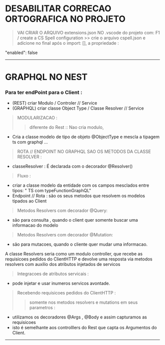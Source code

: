 # DESABILITAR CORRECAO ORTOGRAFICA NO PROJETO
> VAI CRIAR O ARQUIVO extensions.json NO .vscode do projeto com: 
F1 / create a CS Spell configuration >> crie o arquivo cspell.json 
e adicione no final após o import: [], a propriedade :

"enabled": false

---

# GRAPHQL NO NEST

### Para ter endPoint para o Client :
- (REST) criar Modulo / Controler // Service 
- (GRAPHQL) criar classe Object Type / Classe Resolver // Service

> MODULARIZACAO :
>> diferente do Rest :: Nao cria modulo, 
- Cria a classe modelo de tipo de objeto  @ObjectType e mescla a tipagem ts com graphql ...

> ROTA // ENDPOINT NO GRAPHQL SAO OS METODOS DA CLASSE RESOLVER :
- classeResolver : É declarada com o decorador @Resolver() 
> Fluxo : 
- criar a classe modelo da entidade com os campos mesclados entre tipos: " TS com typeFunctionGraphQL"
- Endpoint // Rota : são os seus metodos que resolvem os modelos tipados ao Client  

> Metodos Resolvers com decorador @Query:
- são para consulta , quando o client quer somente buscar uma informacao do modelo
> Metodos Resolvers com decorador @Mutation:
- são para mutacoes, quando o cliente quer mudar uma informacao.

A classe Resolvers seria como um modulo controller, que recebe as requisicoes pedidos do ClientHTTP e devolve uma resposta via metodos resolvers com auxilio dos atributos injetados de servicos 

> Integracoes de atributos servicais :
- pode injetar e usar inumeros servicos avontade.

> Recebendo requisicoes pedidos do ClientHTTP :
>> somente nos metodos resolvers e mutations em seus parametros :
- utilizamos os decoradores @Args , @Body e assim capturamos as requisicoes 
- isto é semelhante aos controlllers do Rest que capta os Argumentos do Client.

---



